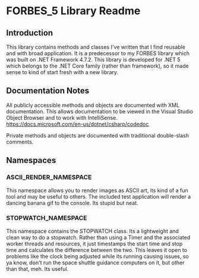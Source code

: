 # FORBES_5 Library Readme

## Introduction

This library contains methods and classes I've written that I find reusable and with broad application. It is a predecessor to my FORBES library which was built on .NET Framework 4.7.2. This library is developed for .NET 5 which belongs to the .NET Core family (rather than framework), so it made sense to kind of start fresh with a new library.

## Documentation Notes

All publicly accessible methods and objects are documented with XML documentation. This allows documentation to be viewed in the Visual Studio Object Browser and to work with IntelliSense. https://docs.microsoft.com/en-us/dotnet/csharp/codedoc

Private methods and objects are documented with traditional double-slash comments.

## Namespaces

### ASCII_RENDER_NAMESPACE

This namespace allows you to render images as ASCII art, its kind of a fun tool and may be useful to others. The included test application will render a dancing banana gif to the console. Its stupid but neat.

### STOPWATCH_NAMESPACE

This namespace contains the STOPWATCH class. Its a lightweight and clean way to do a stopwatch. Rather than using a Timer and the associated worker threads and resources, it just timestamps the start time and stop time and calculates the difference between the two. This leaves it open to problems like the clock being adjusted while its running causing issues, so ya know, don't run the space shuttle guidance computers on it, but other than that, meh. Its useful.